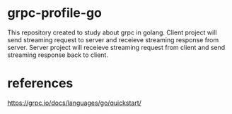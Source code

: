# grpc-profile-go
This repository created to study about grpc in golang.
Client project will send streaming request to server and receieve streaming response from server.
Server project will receieve streaming request from client and send streaming response back to client.

# references
https://grpc.io/docs/languages/go/quickstart/
